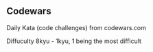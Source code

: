 
## Codewars
Daily Kata (code challenges) from codewars.com

Diffuculty 8kyu - 1kyu, 1 being the most difficult

